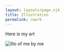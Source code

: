 ```yaml
---
layout: layouts/page.njk
title: Illustration
permalink: /work
---
```

Here is my art

![Illo of me by me](images/cartoon.jpg)